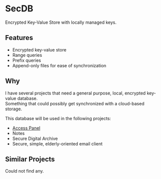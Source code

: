 # SecDB

Encrypted Key-Value Store with locally managed keys.


## Features

- Encrypted key-value store
- Range queries
- Prefix queries
- Append-only files for ease of synchronization


## Why

I have several projects that need a general purpose, local, encrypted key-value database.  
Something that could possibly get synchronized with a cloud-based storage.

This database will be used in the following projects:

- [Access Panel](https://github.com/andy-goryachev/AccessPanelPublic)
- Notes
- Secure Digital Archive
- Secure, simple, elderly-oriented email client


## Similar Projects

Could not find any.